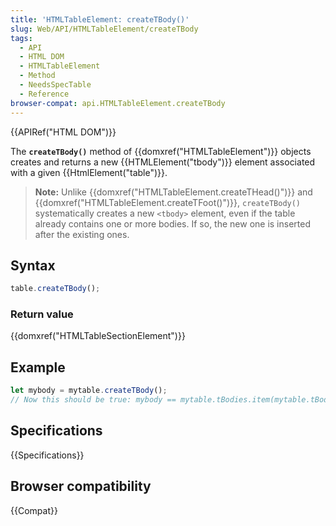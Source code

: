 ```yaml
---
title: 'HTMLTableElement: createTBody()'
slug: Web/API/HTMLTableElement/createTBody
tags:
  - API
  - HTML DOM
  - HTMLTableElement
  - Method
  - NeedsSpecTable
  - Reference
browser-compat: api.HTMLTableElement.createTBody
---
```

{{APIRef("HTML DOM")}}

The **`createTBody()`** method of
{{domxref("HTMLTableElement")}} objects creates and returns a new
{{HTMLElement("tbody")}} element associated with a given {{HtmlElement("table")}}.

> **Note:** Unlike {{domxref("HTMLTableElement.createTHead()")}} and
> {{domxref("HTMLTableElement.createTFoot()")}}, `createTBody()`
> systematically creates a new `<tbody>` element, even if the table
> already contains one or more bodies. If so, the new one is inserted after the existing
> ones.

## Syntax

```js
table.createTBody();
```

### Return value

{{domxref("HTMLTableSectionElement")}}

## Example

```js
let mybody = mytable.createTBody();
// Now this should be true: mybody == mytable.tBodies.item(mytable.tBodies.length - 1)
```

## Specifications

{{Specifications}}

## Browser compatibility

{{Compat}}

